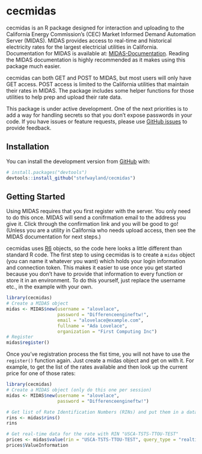 
<!-- README.md is generated from README.Rmd. Please edit that file -->

# cecmidas

<!-- badges: start -->
<!-- badges: end -->

cecmidas is an R package designed for interaction and uploading to the
California Energy Commission’s (CEC) Market Informed Demand Automation
Server (MIDAS). MIDAS provides access to real-time and historical
electricity rates for the largest electricial utilities in California.
Documentation for MIDAS is available at:
[MIDAS-Documentation](https://gitlab.com/CEC-MIDAS/midas-documentation).
Reading the MIDAS documentation is highly recommended as it makes using
this package much easier.

cecmidas can both GET and POST to MIDAS, but most users will only have
GET access. POST access is limited to the California utilities that
maintain their rates in MIDAS. The package includes some helper
functions for those utilities to help prep and upload their rate data.

This package is under active development. One of the next priorities is
to add a way for handling secrets so that you don’t expose passwords in
your code. If you have issues or feature requests, please use [GitHub
issues](https://github.com/stefwayland/cecmidas/issues) to provide
feedback.

## Installation

<!-- You can install the released version of cecmidas from [CRAN](https://CRAN.R-project.org) with: -->
<!-- ``` r -->
<!-- install.packages("cecmidas") -->
<!-- ``` -->

You can install the development version from
[GitHub](https://github.com/) with:

``` r
# install.packages("devtools")
devtools::install_github("stefwayland/cecmidas")
```

## Getting Started

Using MIDAS requires that you first register with the server. You only
need to do this once. MIDAS will send a conifrmation email to the
address you give it. Click through the confirmation link and you will be
good to go! (Unless you are a utility in California who needs upload
access, then see the MIDAS documentation for next steps.)

cecmidas uses [R6](https://r6.r-lib.org/) objects, so the code here
looks a little different than standard R code. The first step to using
cecmidas is to create a `midas` object (you can name it whatever you
want) which holds your login information and connection token. This
makes it easier to use once you get started because you don’t have to
provide that information to every function or store it in an
environment. To do this yourself, just replace the username etc., in the
example with your own.

``` r
library(cecmidas)
# Create a MIDAS object
midas <- MIDAS$new(username = "alovelace",
                   password = "Differenceengineftw!",
                   email = "alovelace@example.com",
                   fullname = "Ada Lovelace",
                   organization = "First Computing Inc")
# Register
midas$register()
```

Once you’ve registration process the fist time, you will not have to use
the `register()` function again. Just create a midas object and get on
with it. For example, to get the list of the rates available and then
look up the current price for one of those rates:

``` r
library(cecmidas)
# Create a MIDAS object (only do this one per session)
midas <- MIDAS$new(username = "alovelace",
                   password = "Differenceengineftw!")

# Get list of Rate Identification Numbers (RINs) and put them in a data.frame
rins <- midas$rins()
rins

# Get real-time data for the rate with RIN "USCA-TSTS-TTOU-TEST"
prices <- midas$value(rin = "USCA-TSTS-TTOU-TEST", query_type = "realtime")
prices$ValueInformation
```
